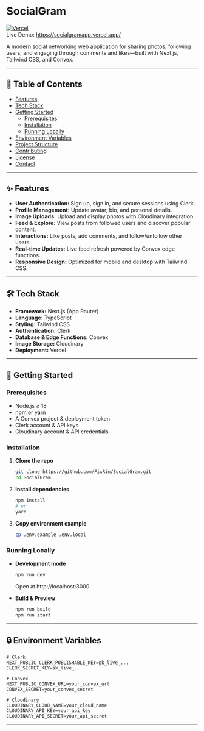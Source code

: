# SocialGram

[![Vercel](https://img.shields.io/badge/deployed%20on-Vercel-000000?logo=vercel)](https://socialgram.vercel.app)  
Live Demo: https://socialgramapp.vercel.app/

A modern social networking web application for sharing photos, following users, and engaging through comments and likes—built with Next.js, Tailwind CSS, and Convex.

---

## 📝 Table of Contents

- [Features](#-features)
- [Tech Stack](#-tech-stack)
- [Getting Started](#-getting-started)
  - [Prerequisites](#prerequisites)
  - [Installation](#installation)
  - [Running Locally](#running-locally)
- [Environment Variables](#-environment-variables)
- [Project Structure](#-project-structure)
- [Contributing](#-contributing)
- [License](#-license)
- [Contact](#-contact)

---

## ✨ Features

- **User Authentication:** Sign up, sign in, and secure sessions using Clerk.  
- **Profile Management:** Update avatar, bio, and personal details.  
- **Image Uploads:** Upload and display photos with Cloudinary integration.  
- **Feed & Explore:** View posts from followed users and discover popular content.  
- **Interactions:** Like posts, add comments, and follow/unfollow other users.  
- **Real-time Updates:** Live feed refresh powered by Convex edge functions.  
- **Responsive Design:** Optimized for mobile and desktop with Tailwind CSS.

---

## 🛠 Tech Stack

- **Framework:** Next.js (App Router)  
- **Language:** TypeScript  
- **Styling:** Tailwind CSS  
- **Authentication:** Clerk  
- **Database & Edge Functions:** Convex  
- **Image Storage:** Cloudinary  
- **Deployment:** Vercel

---

## 🚀 Getting Started

### Prerequisites

- Node.js ≥ 18  
- npm or yarn  
- A Convex project & deployment token  
- Clerk account & API keys  
- Cloudinary account & API credentials

### Installation

1. **Clone the repo**  
   ```bash
   git clone https://github.com/FixRin/SocialGram.git
   cd SocialGram
   ```
2. **Install dependencies**  
   ```bash
   npm install
   # or
   yarn
   ```
3. **Copy environment example**  
   ```bash
   cp .env.example .env.local
   ```

### Running Locally

- **Development mode**  
  ```bash
  npm run dev
  ```  
  Open at http://localhost:3000

- **Build & Preview**  
  ```bash
  npm run build
  npm run start
  ```

---

## 🔒 Environment Variables

```dotenv
# Clerk
NEXT_PUBLIC_CLERK_PUBLISHABLE_KEY=pk_live_...
CLERK_SECRET_KEY=sk_live_...

# Convex
NEXT_PUBLIC_CONVEX_URL=your_convex_url
CONVEX_SECRET=your_convex_secret

# Cloudinary
CLOUDINARY_CLOUD_NAME=your_cloud_name
CLOUDINARY_API_KEY=your_api_key
CLOUDINARY_API_SECRET=your_api_secret
```

---
